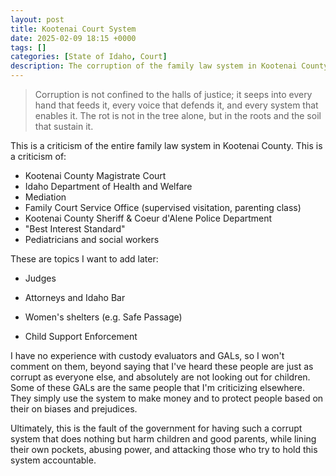 ```yaml
---
layout: post
title: Kootenai Court System
date: 2025-02-09 18:15 +0000
tags: []
categories: [State of Idaho, Court]
description: The corruption of the family law system in Kootenai County Idaho 
---
```

> Corruption is not confined to the halls of justice; it seeps into every hand that feeds it, every voice that defends it, and every system that enables it. The rot is not in the tree alone, but in the roots and the soil that sustain it.

This is a criticism of the entire family law system in Kootenai County. This is a criticism of:

- Kootenai County Magistrate Court
- Idaho Department of Health and Welfare
- Mediation
- Family Court Service Office (supervised visitation, parenting class)
- Kootenai County Sheriff & Coeur d'Alene Police Department
- "Best Interest Standard"
- Pediatricians and social workers

These are topics I want to add later:

- Judges
- Attorneys and Idaho Bar

- Women's shelters (e.g. Safe Passage)
- Child Support Enforcement

I have no experience with custody evaluators and GALs, so I won't comment on them, beyond saying that I've heard these people are just as corrupt as everyone else, and absolutely are not looking out for children. Some of these GALs are the same people that I'm criticizing elsewhere. They simply use the system to make money and to protect people based on their on biases and prejudices.

Ultimately, this is the fault of the government for having such a corrupt system that does nothing but harm children and good parents, while lining their own pockets, abusing power, and attacking those who try to hold this system accountable.
